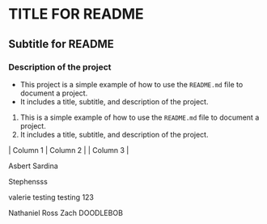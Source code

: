 # TITLE FOR README

## Subtitle for README

### Description of the project

- This project is a simple example of how to use the `README.md` file to document a project.
- It includes a title, subtitle, and description of the project.

1. This is a simple example of how to use the `README.md` file to document a project.
2. It includes a title, subtitle, and description of the project.

| Column 1 | Column 2 |
| Column 3 |

Asbert Sardina

Stephensss

valerie
testing testing 123

Nathaniel Ross
Zach
DOODLEBOB 

